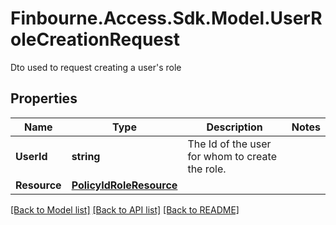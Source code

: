 # Finbourne.Access.Sdk.Model.UserRoleCreationRequest
Dto used to request creating a user's role

## Properties

Name | Type | Description | Notes
------------ | ------------- | ------------- | -------------
**UserId** | **string** | The Id of the user for whom to create the role. | 
**Resource** | [**PolicyIdRoleResource**](PolicyIdRoleResource.md) |  | 

[[Back to Model list]](../README.md#documentation-for-models) [[Back to API list]](../README.md#documentation-for-api-endpoints) [[Back to README]](../README.md)

